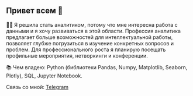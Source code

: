 ## Привет всем 👋

👩‍🎓 Я решила стать аналитиком, потому что мне интересна работа с данными и я хочу развиваться в этой области. Профессия аналитика предлагает больше возможностей для интеллектуальной работы, позволяет глубже погрузиться в изучение конкретных вопросов и проблем. Для профессионального роста я планирую посещать профильные мероприятия, нетворкинги и конференции.

📚 Чем владею: Python (библиотеки Pandas, Numpy, Matplotlib, Seaborn, Plotly), SQL, Jupyter Notebook.

Связь со мной:
[Telegram](https://t.me/Kathryn_tk)

